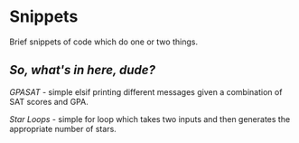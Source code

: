 # Snippets

Brief snippets of code which do one or two things.

*So, what's in here, dude?*
------------------

*GPASAT* - simple elsif printing different messages given a combination of SAT scores and GPA.

*Star Loops* - simple for loop which takes two inputs and then generates the appropriate number of stars.


